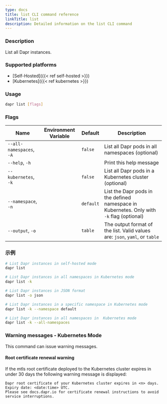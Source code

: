 ```yaml
---
type: docs
title: list CLI command reference
linkTitle: list
description: Detailed information on the list CLI command
---
```


### Description

List all Dapr instances.

### Supported platforms

- [Self-Hosted]({{< ref self-hosted >}})
- [Kubernetes]({{< ref kubernetes >}})

### Usage

```bash
dapr list [flags]
```

### Flags

| Name                     | Environment Variable | Default   | Description                                                                                                                  |
| ------------------------ | -------------------- | --------- | ---------------------------------------------------------------------------------------------------------------------------- |
| `--all-namespaces`, `-A` |                      | `false`   | List all Dapr pods in all namespaces (optional)                                                           |
| `--help`, `-h`           |                      |           | Print this help message                                                                                                      |
| `--kubernetes`, `-k`     |                      | `false`   | List all Dapr pods in a Kubernetes cluster (optional)                                                     |
| `--namespace`, `-n`      |                      | `default` | List the Dapr pods in the defined namespace in Kubernetes. Only with `-k` flag (optional) |
| `--output`, `-o`         |                      | `table`   | The output format of the list. Valid values are: `json`, `yaml`, or `table`                  |

### 示例

```bash
# List Dapr instances in self-hosted mode
dapr list

# List Dapr instances in all namespaces in Kubernetes mode
dapr list -k

# List Dapr instances in JSON format
dapr list -o json

# List Dapr instances in a specific namespace in Kubernetes mode
dapr list -k --namespace default

# List Dapr instances in all namespaces in  Kubernetes mode
dapr list -k --all-namespaces
```

### Warning messages - Kubernetes Mode

This command can issue warning messages.

#### Root certificate renewal warning

If the mtls root certificate deployed to the Kubernetes cluster expires in under 30 days the following warning message is displayed:

```
Dapr root certificate of your Kubernetes cluster expires in <n> days. Expiry date: <date:time> UTC. 
Please see docs.dapr.io for certificate renewal instructions to avoid service interruptions.
```
